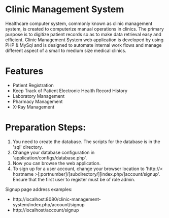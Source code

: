 # Clinic Management System
Healthcare computer system, commonly known as clinic management system, is created to computerize manual operations in clinics. The primary purpose is to digitize patient records so as to make data retrieval easy and efficient. Clinic Management System web application is developed by using PHP &amp; MySql and is designed to automate internal work flows and manage different aspect of a small to medium size medical clinics.

# Features
- Patient Registration
- Keep Track of Patient Electronic Health Record History
- Laboratory Management
- Pharmacy Management
- X-Ray Management

# Preparation Steps:
1. You need to create the database. The scripts for the database is in the 'sql' directory.
2. Change your database configuration in 'application/configs/database.php'.
3. Now you can browse the web application.
4. To sign up for a user account, change your browser location to 'http://< hostname >[:portnumber]/[subdirectory/][index.php/]account/signup'. Ensure that the first user to register must be of role admin.

Signup page address examples:
 - http://localhost:8080/clinic-management-system/index.php/account/signup
 - http://localhost/account/signup
